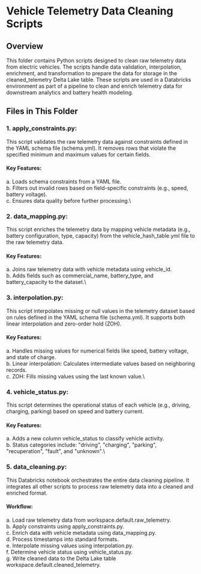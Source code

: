 # Vehicle Telemetry Data Cleaning Scripts

## Overview
This folder contains Python scripts designed to clean raw telemetry data from electric vehicles. The scripts handle data validation, interpolation, enrichment, and transformation to prepare the data for storage in the cleaned_telemetry Delta Lake table. These scripts are used in a Databricks environment as part of a pipeline to clean and enrich telemetry data for downstream analytics and battery health modeling.

## Files in This Folder
### 1. apply_constraints.py:
   This script validates the raw telemetry data against constraints defined in the YAML schema file (schema.yml). It removes rows that violate the specified     minimum and maximum values for certain fields.
#### Key Features:
   a. Loads schema constraints from a YAML file.\
   b. Filters out invalid rows based on field-specific constraints (e.g., speed, battery voltage).\
   c. Ensures data quality before further processing.\

### 2. data_mapping.py:
   This script enriches the telemetry data by mapping vehicle metadata (e.g., battery configuration, type, capacity) from the vehicle_hash_table.yml file to the raw telemetry data.
#### Key Features:
   a. Joins raw telemetry data with vehicle metadata using vehicle_id.\
   b. Adds fields such as commercial_name, battery_type, and battery_capacity to the dataset.\

### 3. interpolation.py:
   This script interpolates missing or null values in the telemetry dataset based on rules defined in the YAML schema file (schema.yml). It supports both linear interpolation and zero-order hold (ZOH).
#### Key Features:
   a. Handles missing values for numerical fields like speed, battery voltage, and state of charge.\
   b. Linear interpolation: Calculates intermediate values based on neighboring records.\
   c. ZOH: Fills missing values using the last known value.\

### 4. vehicle_status.py:
   This script determines the operational status of each vehicle (e.g., driving, charging, parking) based on speed and battery current.
#### Key Features:
   a. Adds a new column vehicle_status to classify vehicle activity.\
   b. Status categories include: "driving", "charging", "parking", "recuperation", "fault", and "unknown".\

### 5. data_cleaning.py:
   This Databricks notebook orchestrates the entire data cleaning pipeline. It integrates all other scripts to process raw telemetry data into a cleaned and enriched format.
#### Workflow:
   a. Load raw telemetry data from workspace.default.raw_telemetry.\
   b. Apply constraints using apply_constraints.py.\
   c. Enrich data with vehicle metadata using data_mapping.py.\
   d. Process timestamps into standard formats.\
   e. Interpolate missing values using interpolation.py.\
   f. Determine vehicle status using vehicle_status.py.\
   g. Write cleaned data to the Delta Lake table workspace.default.cleaned_telemetry.
